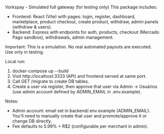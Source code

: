 
Vorkspay - Simulated full gateway (for testing only)
This package includes:
- Frontend: React (Vite) with pages: login, register, dashboard, marketplace, product checkout, create product, withdraw, admin panels (withdraw & users).
- Backend: Express with endpoints for auth, products, checkout (Mercado Pago sandbox), withdrawals, admin management.

Important: This is a simulation. No real automated payouts are executed. Use only in testing.

Local run:
1. docker-compose up --build
2. Visit http://localhost:3333 (API) and frontend served at same port.
3. Call GET /migrate to create DB tables.
4. Create a user via register, then approve that user via Admin -> Usuários (use admin account defined by ADMIN_EMAIL in .env.example).

Notes:
- Admin account: email set in backend/.env.example (ADMIN_EMAIL). You'll need to manually create that user and promote/approve it or change DB directly.
- Fee defaults to 5.99% + R$2 (configurable per merchant in admin).
